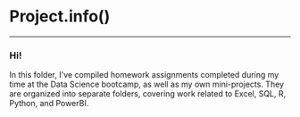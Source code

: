 # **Project.info()**
***
### **Hi!** 
In this folder, I've compiled homework assignments completed during my time at the Data Science bootcamp, as well as my own mini-projects. 
They are organized into separate folders, covering work related to Excel, SQL, R, Python, and PowerBI.
